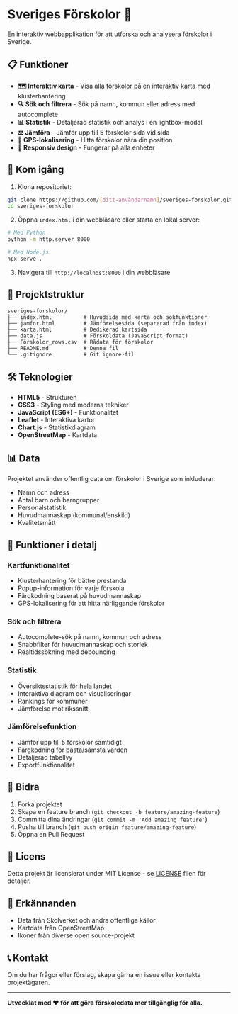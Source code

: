 # Sveriges Förskolor 🏫

En interaktiv webbapplikation för att utforska och analysera förskolor i Sverige.

## 📋 Funktioner

- **🗺️ Interaktiv karta** - Visa alla förskolor på en interaktiv karta med klusterhantering
- **🔍 Sök och filtrera** - Sök på namn, kommun eller adress med autocomplete
- **📊 Statistik** - Detaljerad statistik och analys i en lightbox-modal
- **⚖️ Jämföra** - Jämför upp till 5 förskolor sida vid sida
- **📍 GPS-lokalisering** - Hitta förskolor nära din position
- **📱 Responsiv design** - Fungerar på alla enheter

## 🚀 Kom igång

1. Klona repositoriet:
```bash
git clone https://github.com/[ditt-användarnamn]/sveriges-forskolor.git
cd sveriges-forskolor
```

2. Öppna `index.html` i din webbläsare eller starta en lokal server:
```bash
# Med Python
python -m http.server 8000

# Med Node.js
npx serve .
```

3. Navigera till `http://localhost:8000` i din webbläsare

## 📁 Projektstruktur

```
sveriges-forskolor/
├── index.html          # Huvudsida med karta och sökfunktioner
├── jamfor.html         # Jämförelsesida (separerad från index)
├── karta.html          # Dedikerad kartsida
├── data.js             # Förskoldata (JavaScript format)
├── Förskolor_rows.csv  # Rådata för förskolor
├── README.md           # Denna fil
└── .gitignore          # Git ignore-fil
```

## 🛠️ Teknologier

- **HTML5** - Strukturen
- **CSS3** - Styling med moderna tekniker
- **JavaScript (ES6+)** - Funktionalitet
- **Leaflet** - Interaktiva kartor
- **Chart.js** - Statistikdiagram
- **OpenStreetMap** - Kartdata

## 📊 Data

Projektet använder offentlig data om förskolor i Sverige som inkluderar:
- Namn och adress
- Antal barn och barngrupper
- Personalstatistik
- Huvudmannaskap (kommunal/enskild)
- Kvalitetsmått

## 🎯 Funktioner i detalj

### Kartfunktionalitet
- Klusterhantering för bättre prestanda
- Popup-information för varje förskola
- Färgkodning baserat på huvudmannaskap
- GPS-lokalisering för att hitta närliggande förskolor

### Sök och filtrera
- Autocomplete-sök på namn, kommun och adress
- Snabbfilter för huvudmannaskap och storlek
- Realtidssökning med debouncing

### Statistik
- Översiktsstatistik för hela landet
- Interaktiva diagram och visualiseringar
- Rankings för kommuner
- Jämförelse mot rikssnitt

### Jämförelsefunktion
- Jämför upp till 5 förskolor samtidigt
- Färgkodning för bästa/sämsta värden
- Detaljerad tabellvy
- Exportfunktionalitet

## 🤝 Bidra

1. Forka projektet
2. Skapa en feature branch (`git checkout -b feature/amazing-feature`)
3. Committa dina ändringar (`git commit -m 'Add amazing feature'`)
4. Pusha till branch (`git push origin feature/amazing-feature`)
5. Öppna en Pull Request

## 📝 Licens

Detta projekt är licensierat under MIT License - se [LICENSE](LICENSE) filen för detaljer.

## 🙏 Erkännanden

- Data från Skolverket och andra offentliga källor
- Kartdata från OpenStreetMap
- Ikoner från diverse open source-projekt

## 📞 Kontakt

Om du har frågor eller förslag, skapa gärna en issue eller kontakta projektägaren.

---

**Utvecklat med ❤️ för att göra förskoledata mer tillgänglig för alla.**